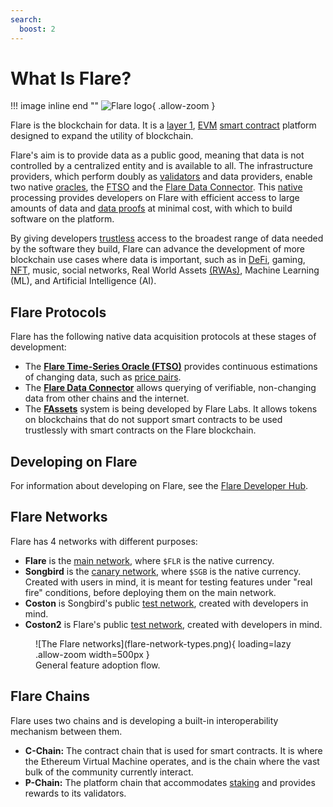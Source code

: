 ```yaml
---
search:
  boost: 2
---
```


# What Is Flare?

!!! image inline end ""
    ![Flare logo](logo-FLR.png){ .allow-zoom }

Flare is the blockchain for data.
It is a [layer 1](glossary.md#layer1), [EVM](glossary.md#evm) [smart contract](glossary.md#smart_contract) platform designed to expand the utility of blockchain.

Flare's aim is to provide data as a public good, meaning that data is not controlled by a centralized entity and is available to all.
The infrastructure providers, which perform doubly as [validators](../tech/validators.md) and data providers, enable two native [oracles](glossary.md#oracle), the [FTSO](./ftso/index.md) and the [Flare Data Connector](./data-connector.md).
This [native](glossary.md#native) processing provides developers on Flare with efficient access to large amounts of data and [data proofs](glossary.md#data_proof) at minimal cost, with which to build software on the platform.

By giving developers [trustless](glossary.md#trustless) access to the broadest range of data needed by the software they build, Flare can advance the development of more blockchain use cases where data is important, such as in [DeFi](glossary.md#defi), gaming, [NFT](glossary.md#nft), music, social networks, Real World Assets [(RWAs)](glossary.md#rwa), Machine Learning (ML), and Artificial Intelligence (AI).

## Flare Protocols

Flare has the following native data acquisition protocols at these stages of development:

* The **[Flare Time-Series Oracle (FTSO)](./ftso/index.md)** provides continuous estimations of changing data, such as [price pairs](glossary.md#price_pair).
* The **[Flare Data Connector](./data-connector.md)** allows querying of verifiable, non-changing data from other chains and the internet.
* The **[FAssets](./fassets/index.md)** system is being developed by Flare Labs. It allows tokens on blockchains that do not support smart contracts to be used trustlessly with smart contracts on the Flare blockchain.

## Developing on Flare

For information about developing on Flare, see the [Flare Developer Hub](https://dev.flare.network/).

## Flare Networks

Flare has 4 networks with different purposes:

* **Flare** is the [main network](glossary.md#main_network), where `$FLR` is the native currency.
* **Songbird** is the [canary network](glossary.md#canary_network), where `$SGB` is the native currency. Created with users in mind, it is meant for testing features under "real fire" conditions, before deploying them on the main network.
* **Coston** is Songbird's public [test network](glossary.md#coston), created with developers in mind.
* **Coston2** is Flare's public [test network](glossary.md#coston), created with developers in mind.

<figure markdown>
![The Flare networks](flare-network-types.png){ loading=lazy .allow-zoom width=500px }
<figcaption>General feature adoption flow.</figcaption>
</figure>

## Flare Chains

Flare uses two chains and is developing a built-in interoperability mechanism between them.

* **C-Chain:** The contract chain that is used for smart contracts. It is where the Ethereum Virtual Machine operates, and is the chain where the vast bulk of the community currently interact.
* **P-Chain:** The platform chain that accommodates [staking](../tech/validators.md) and provides rewards to its validators.
